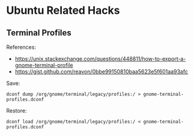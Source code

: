 # Ubuntu Related Hacks


## Terminal Profiles

References:

- https://unix.stackexchange.com/questions/448811/how-to-export-a-gnome-terminal-profile
- https://gist.github.com/reavon/0bbe99150810baa5623e5f601aa93afc

Save:

```
dconf dump /org/gnome/terminal/legacy/profiles:/ > gnome-terminal-profiles.dconf
```

Restore:

```
dconf load /org/gnome/terminal/legacy/profiles:/ < gnome-terminal-profiles.dconf
```
